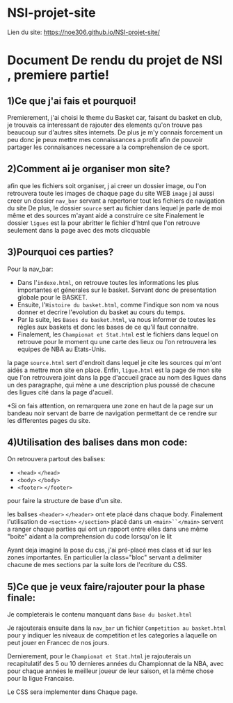 # NSI-projet-site
Lien du site:
https://noe306.github.io/NSI-projet-site/


# Document De rendu du projet de NSI , premiere partie!

## 1)Ce que j'ai fais et pourquoi!
Premierement, j'ai choisi le theme du Basket car, faisant du basket en club, je trouvais ca interessant de rajouter des elements qu'on trouve pas beaucoup sur d'autres sites internets. 
De plus je m'y connais forcement un peu donc je peux mettre mes connaissances a profit afin de pouvoir partager les connaisances necessare a la comprehension de ce sport.


## 2)Comment ai je organiser mon site?
afin que les fichiers soit organiser, j ai creer un dossier image, ou l'on retrouvera toute les images de chaque page du site WEB `image`
j ai aussi creer un dossier `nav_bar` servant a repertorier tout les fichiers de navigation du site
De plus, le dossier `source` sert au fichier dans lequel je parle de moi même et des sources m'ayant aidé a construire ce site
Finalement le dossier `ligues` est la pour abritter le fichier d'html que l'on retrouve seulement dans la page avec des mots clicquable


## 3)Pourquoi ces parties?
Pour la nav_bar:
- Dans l'`indexe.html`, on retrouve toutes les informations les plus importantes et génerales sur le basket. Servant donc de presentation globale pour le BASKET.
- Ensuite, l'`Histoire du basket.html`, comme l'indique son nom va nous donner et decrire l'evolution du basket au cours du temps.
- Par la suite, les `Bases du basket.html`, va nous informer de toutes les règles aux baskets et donc les bases de ce qu'il faut connaitre.
- Finalement, les `Championat et Stat.html` est le fichiers dans lequel on retrouve pour le moment qu une carte des lieux ou l'on retrouvera les equipes de NBA au Etats-Unis.

la page `source.html` sert d'endroit dans lequel je cite les sources qui m'ont aidés a mettre mon site en place.
Enfin, `ligue.html` est la page de mon site que l'on retrouvera joint dans la pge d'accueil grace au nom des ligues dans un des paragraphe, qui mène a une description plus poussé de chacune des ligues cité dans la page d'acueil.

*Si on fais attention, on remarquera une zone en haut de la page sur un bandeau noir servant de barre de navigation permettant de ce rendre sur les differentes pages du site.

## 4)Utilisation des balises dans mon code:
On retrouvera partout des balises:
- `<head>` `</head>`
-  `<body>` `</body>`
-   `<footer>` `</footer>`

pour faire la structure de base d'un site.  
  
les balises `<header>` `</header>` ont ete placé dans chaque body.
Finalement l'utilisation de `<section>` `</section>` placé dans un `<main>``</main>` servent a ranger chaque parties qui ont un rapport entre elles dans une même "boite" aidant a la comprehension du code lorsqu'on le lit


Ayant deja imaginé la pose du css, j'ai pré-placé mes class et id sur les zones importantes. En particulier la class="bloc" servant a delimiter chacune de mes sections par la suite lors de l'ecriture du CSS.

## 5)Ce que je veux faire/rajouter pour la phase finale:
Je completerais le contenu manquant dans `Base du basket.html`

Je rajouterais ensuite dans la `nav_bar` un fichier `Competition au basket.html` pour y indiquer les niveaux de competition et les categories a laquelle on peut jouer en Francec de nos jours.

Dernierement, pour le `Championat et Stat.html` je rajouterais un recapitulatif des 5 ou 10 dernieres années du Championnat de la NBA, avec pour chaque années le meilleur joueur de leur saison, et la même chose pour la ligue Francaise.

Le CSS sera implementer dans Chaque page.

